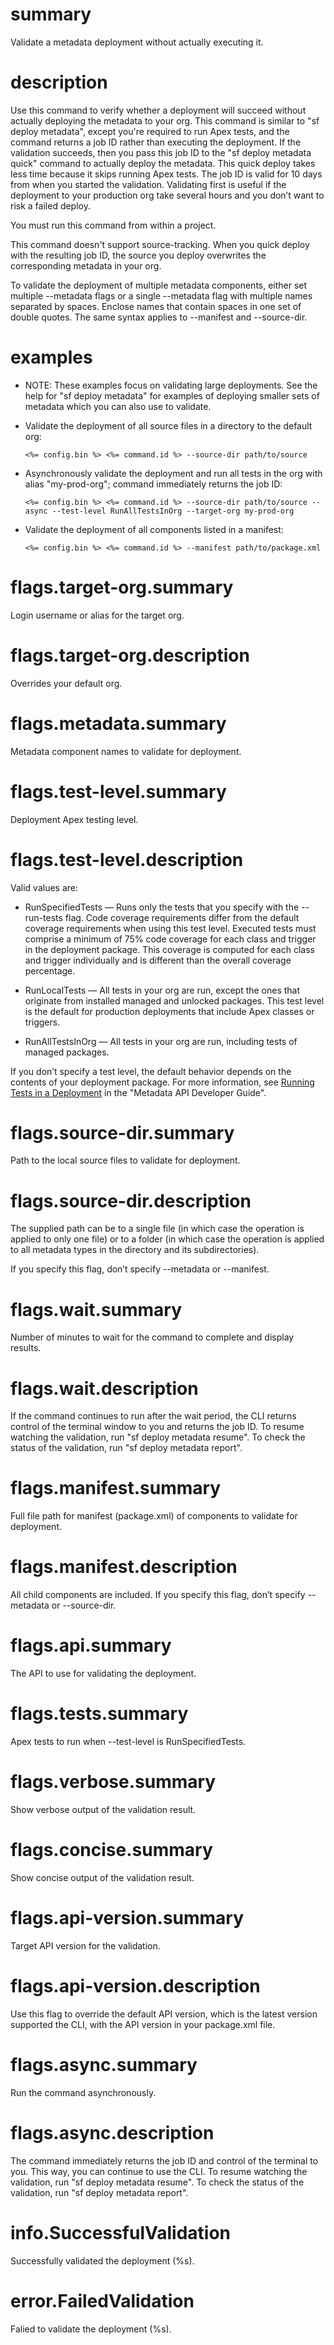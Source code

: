 # summary

Validate a metadata deployment without actually executing it.

# description

Use this command to verify whether a deployment will succeed without actually deploying the metadata to your org. This command is similar to "sf deploy metadata", except you're required to run Apex tests, and the command returns a job ID rather than executing the deployment. If the validation succeeds, then you pass this job ID to the "sf deploy metadata quick" command to actually deploy the metadata. This quick deploy takes less time because it skips running Apex tests. The job ID is valid for 10 days from when you started the validation. Validating first is useful if the deployment to your production org take several hours and you don’t want to risk a failed deploy.

You must run this command from within a project.

This command doesn't support source-tracking. When you quick deploy with the resulting job ID, the source you deploy overwrites the corresponding metadata in your org.

To validate the deployment of multiple metadata components, either set multiple --metadata <name> flags or a single --metadata flag with multiple names separated by spaces. Enclose names that contain spaces in one set of double quotes. The same syntax applies to --manifest and --source-dir.

# examples

- NOTE: These examples focus on validating large deployments.  See the help for "sf deploy metadata" for examples of deploying smaller sets of metadata which you can also use to validate.

- Validate the deployment of all source files in a directory to the default org:

      <%= config.bin %> <%= command.id %> --source-dir path/to/source

- Asynchronously validate the deployment and run all tests in the org with alias "my-prod-org"; command immediately returns the job ID:

      <%= config.bin %> <%= command.id %> --source-dir path/to/source --async --test-level RunAllTestsInOrg --target-org my-prod-org

- Validate the deployment of all components listed in a manifest:

      <%= config.bin %> <%= command.id %> --manifest path/to/package.xml

# flags.target-org.summary

Login username or alias for the target org.

# flags.target-org.description

Overrides your default org.

# flags.metadata.summary

Metadata component names to validate for deployment.

# flags.test-level.summary

Deployment Apex testing level.

# flags.test-level.description

Valid values are:

- RunSpecifiedTests — Runs only the tests that you specify with the --run-tests flag. Code coverage requirements differ from the default coverage requirements when using this test level. Executed tests must comprise a minimum of 75% code coverage for each class and trigger in the deployment package. This coverage is computed for each class and trigger individually and is different than the overall coverage percentage.

- RunLocalTests — All tests in your org are run, except the ones that originate from installed managed and unlocked packages. This test level is the default for production deployments that include Apex classes or triggers.

- RunAllTestsInOrg — All tests in your org are run, including tests of managed packages.
  
If you don’t specify a test level, the default behavior depends on the contents of your deployment package. For more information, see [Running Tests in a Deployment](https://developer.salesforce.com/docs/atlas.en-us.api_meta.meta/api_meta/meta_deploy_running_tests.htm) in the "Metadata API Developer Guide".
        
# flags.source-dir.summary

Path to the local source files to validate for deployment.

# flags.source-dir.description

The supplied path can be to a single file (in which case the operation is applied to only one file) or to a folder (in which case the operation is applied to all metadata types in the directory and its subdirectories).

If you specify this flag, don’t specify --metadata or --manifest.

# flags.wait.summary

Number of minutes to wait for the command to complete and display results.

# flags.wait.description

If the command continues to run after the wait period, the CLI returns control of the terminal window to you and returns the job ID. To resume watching the validation, run "sf deploy metadata resume". To check the status of the validation, run "sf deploy metadata report".

# flags.manifest.summary

Full file path for manifest (package.xml) of components to validate for deployment.

# flags.manifest.description

All child components are included. If you specify this flag, don’t specify --metadata or --source-dir.

# flags.api.summary

The API to use for validating the deployment.

# flags.tests.summary

Apex tests to run when --test-level is RunSpecifiedTests.

# flags.verbose.summary

Show verbose output of the validation result.

# flags.concise.summary

Show concise output of the validation result.

# flags.api-version.summary

Target API version for the validation.

# flags.api-version.description

Use this flag to override the default API version, which is the latest version supported the CLI, with the API version in your package.xml file.

# flags.async.summary

Run the command asynchronously.

# flags.async.description

The command immediately returns the job ID and control of the terminal to you. This way, you can continue to use the CLI. To resume watching the validation, run "sf deploy metadata resume". To check the status of the validation, run "sf deploy metadata report".

# info.SuccessfulValidation

Successfully validated the deployment (%s).

# error.FailedValidation

Falied to validate the deployment (%s).
